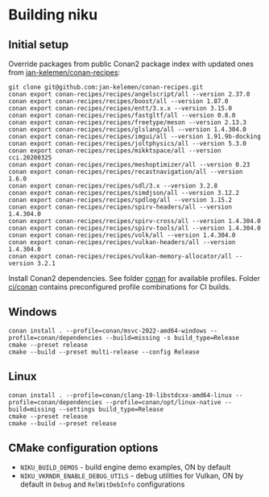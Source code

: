 # Building niku

## Initial setup
Override packages from public Conan2 package index with updated ones from [jan-kelemen/conan-recipes](https://github.com/jan-kelemen/conan-recipes):
```
git clone git@github.com:jan-kelemen/conan-recipes.git
conan export conan-recipes/recipes/angelscript/all --version 2.37.0
conan export conan-recipes/recipes/boost/all --version 1.87.0
conan export conan-recipes/recipes/entt/3.x.x --version 3.15.0
conan export conan-recipes/recipes/fastgltf/all --version 0.8.0
conan export conan-recipes/recipes/freetype/meson --version 2.13.3
conan export conan-recipes/recipes/glslang/all --version 1.4.304.0
conan export conan-recipes/recipes/imgui/all --version 1.91.9b-docking
conan export conan-recipes/recipes/joltphysics/all --version 5.3.0
conan export conan-recipes/recipes/mikktspace/all --version cci.20200325
conan export conan-recipes/recipes/meshoptimizer/all --version 0.23
conan export conan-recipes/recipes/recastnavigation/all --version 1.6.0
conan export conan-recipes/recipes/sdl/3.x --version 3.2.8
conan export conan-recipes/recipes/simdjson/all --version 3.12.2
conan export conan-recipes/recipes/spdlog/all --version 1.15.2
conan export conan-recipes/recipes/spirv-headers/all --version 1.4.304.0
conan export conan-recipes/recipes/spirv-cross/all --version 1.4.304.0
conan export conan-recipes/recipes/spirv-tools/all --version 1.4.304.0
conan export conan-recipes/recipes/volk/all --version 1.4.304.0
conan export conan-recipes/recipes/vulkan-headers/all --version 1.4.304.0
conan export conan-recipes/recipes/vulkan-memory-allocator/all --version 3.2.1
```

Install Conan2 dependencies. See folder [conan](../conan) for available profiles. 
Folder [ci/conan](../ci/conan) contains preconfigured profile combinations for CI builds.

## Windows
```
conan install . --profile=conan/msvc-2022-amd64-windows --profile=conan/dependencies --build=missing -s build_type=Release 
cmake --preset release
cmake --build --preset multi-release --config Release
```

## Linux
```
conan install . --profile=conan/clang-19-libstdcxx-amd64-linux --profile=conan/dependencies --profile=conan/opt/linux-native --build=missing --settings build_type=Release
cmake --preset release
cmake --build --preset release
```

## CMake configuration options
* `NIKU_BUILD_DEMOS` - build engine demo examples, ON by default
* `NIKU_VKRNDR_ENABLE_DEBUG_UTILS` - debug utilities for Vulkan, ON by default in `Debug` and `RelWitDebInfo` configurations

